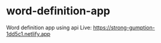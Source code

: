 # word-definition-app
Word definition app using api
Live: https://strong-gumption-1dd5c1.netlify.app
